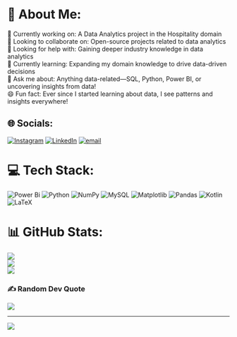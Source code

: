 # 💫 About Me:
🔭 Currently working on: A Data Analytics project in the Hospitality domain<br>👯 Looking to collaborate on: Open-source projects related to data analytics<br>🤝 Looking for help with: Gaining deeper industry knowledge in data analytics<br>📖 Currently learning: Expanding my domain knowledge to drive data-driven decisions<br>💬 Ask me about: Anything data-related—SQL, Python, Power BI, or uncovering insights from data!<br>😄 Fun fact: Ever since I started learning about data, I see patterns and insights everywhere!


## 🌐 Socials:
[![Instagram](https://img.shields.io/badge/Instagram-%23E4405F.svg?logo=Instagram&logoColor=white)](https://instagram.com/i_arungupta) [![LinkedIn](https://img.shields.io/badge/LinkedIn-%230077B5.svg?logo=linkedin&logoColor=white)](https://linkedin.com/in/arun-kumar-gupta-393127208/) [![email](https://img.shields.io/badge/Email-D14836?logo=gmail&logoColor=white)](mailto:arungupta.inf@gmail.com) 

# 💻 Tech Stack:
![Power Bi](https://img.shields.io/badge/power_bi-F2C811?style=for-the-badge&logo=powerbi&logoColor=black) ![Python](https://img.shields.io/badge/python-3670A0?style=for-the-badge&logo=python&logoColor=ffdd54) ![NumPy](https://img.shields.io/badge/numpy-%23013243.svg?style=for-the-badge&logo=numpy&logoColor=white) ![MySQL](https://img.shields.io/badge/mysql-4479A1.svg?style=for-the-badge&logo=mysql&logoColor=white) ![Matplotlib](https://img.shields.io/badge/Matplotlib-%23ffffff.svg?style=for-the-badge&logo=Matplotlib&logoColor=black) ![Pandas](https://img.shields.io/badge/pandas-%23150458.svg?style=for-the-badge&logo=pandas&logoColor=white) ![Kotlin](https://img.shields.io/badge/kotlin-%237F52FF.svg?style=for-the-badge&logo=kotlin&logoColor=white) ![LaTeX](https://img.shields.io/badge/latex-%23008080.svg?style=for-the-badge&logo=latex&logoColor=white)
# 📊 GitHub Stats:
![](https://github-readme-stats.vercel.app/api?username=ArunGuptaaa&theme=dark&hide_border=false&include_all_commits=true&count_private=true)<br/>
![](https://nirzak-streak-stats.vercel.app/?user=ArunGuptaaa&theme=dark&hide_border=false)<br/>
![](https://github-readme-stats.vercel.app/api/top-langs/?username=ArunGuptaaa&theme=dark&hide_border=false&include_all_commits=true&count_private=true&layout=compact)

### ✍️ Random Dev Quote
![](https://quotes-github-readme.vercel.app/api?type=horizontal&theme=light)

---
[![](https://visitcount.itsvg.in/api?id=ArunGuptaaa&icon=0&color=5)](https://visitcount.itsvg.in)

<!-- Proudly created with GPRM ( https://gprm.itsvg.in ) -->
